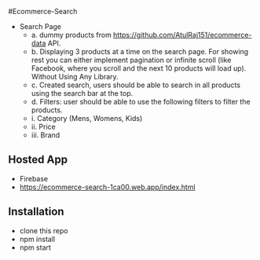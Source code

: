 #Ecommerce-Search

- Search Page
  - a.  dummy products  from https://github.com/AtulRaj151/ecommerce-data
     API. 
  - b. Displaying 3 products at a time on the search page. For showing rest you can
       either implement pagination or infinite scroll (like Facebook, where you scroll
       and the next 10 products will load up). Without Using Any Library.
  - c. Created search, users should be able to search in all  products using the
        search bar at the top.
  - d. Filters: user should be able to use the following filters to filter the products.
  - i. Category (Mens, Womens, Kids)
  - ii. Price
  - iii. Brand

## Hosted App

 - Firebase
 - https://ecommerce-search-1ca00.web.app/index.html

## Installation
- clone this repo
- npm install
- npm start
